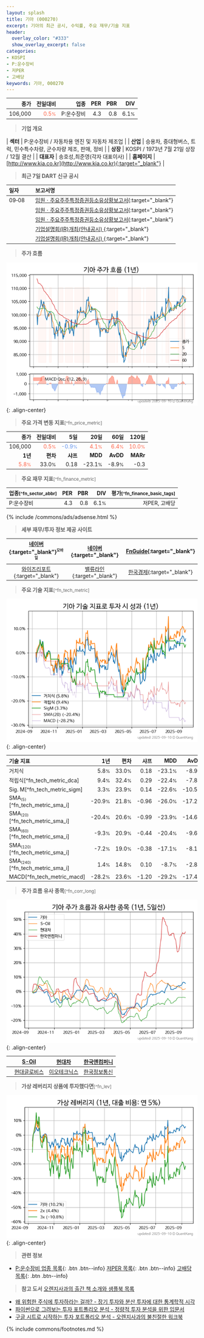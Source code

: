 ```yaml
---
layout: splash
title: 기아 (000270)
excerpt: 기아의 최근 공시, 수익률, 주요 재무/기술 지표
header:
  overlay_color: "#333"
  show_overlay_excerpt: false
categories:
- KOSPI
- P:운수장비
- 저PER
- 고배당
keywords: 기아, 000270
---
```


| **종가** | **전일대비** | **업종** | **PER** | **PBR** | **DIV** |
| -------: | -----------: | -------: | ------: | ------: | ------: |
| 106,000 | <span style="color: tomato">0.5<small>%</small></span> | P:운수장비 | 4.3 | 0.8 | 6.1<small>%</small> |

<!-- more -->


> **기업 개요**<a id="company"></a>

| <span style="white-space:nowrap;">**섹터**</span> | P:운수장비 / 자동차용 엔진 및 자동차 제조업 |
| <span style="white-space:nowrap;">**산업**</span> | 승용차, 중대형버스, 트럭, 민수특수차량, 군수차량 제조, 판매, 정비 |
| <span style="white-space:nowrap;">**상장**</span> | KOSPI / 1973년 7월 21일 상장 / 12월 결산 |
| <span style="white-space:nowrap;">**대표자**</span> | 송호성,최준영(각자 대표이사) |
| <span style="white-space:nowrap;">**홈페이지**</span> | [http://www.kia.co.kr](http://www.kia.co.kr){:target="_blank"} |


> **최근 7일 DART 신규 공시**<a id="dart"></a>

| **일자** |      | **보고서명** |
| :------- | :--- | :----------- |
| 09&#x2011;08 | | [임원ㆍ주요주주특정증권등소유상황보고서](https://dart.fss.or.kr/dsaf001/main.do?rcpNo=20250908000136){:target="_blank"} |
|  | | [임원ㆍ주요주주특정증권등소유상황보고서](https://dart.fss.or.kr/dsaf001/main.do?rcpNo=20250908000129){:target="_blank"} |
|  | | [임원ㆍ주요주주특정증권등소유상황보고서](https://dart.fss.or.kr/dsaf001/main.do?rcpNo=20250908000126){:target="_blank"} |
|  | | [기업설명회(IR)개최(안내공시)              ](https://dart.fss.or.kr/dsaf001/main.do?rcpNo=20250908800164){:target="_blank"} |
|  | | [기업설명회(IR)개최(안내공시)              ](https://dart.fss.or.kr/dsaf001/main.do?rcpNo=20250908800161){:target="_blank"} |


> **주가 흐름**<a id="price"></a>

![000270](/stock/images/000270.png){: .align-center}


> **주요 가격 변동 지표**<small>[^fn_price_metric]</small>

| **종가** | **전일대비** | **5일** | **20일** | **60일** | **120일** |
| -------: | -----------: | ------: | -------: | -------: | --------: |
| 106,000 | <span style="color: tomato">0.5<small>%</small></span> | <span style="color: cornflowerblue">-0.9<small>%</small></span> | <span style="color: tomato">4.1<small>%</small></span> | <span style="color: tomato">6.4<small>%</small></span> | <span style="color: tomato">10.0<small>%</small></span> |
| **1년** | **편차** | **샤프** | **MDD** | **AvDD** | **MARr** |
| <span style="color: tomato">5.8<small>%</small></span> | 33.0<small>%</small> | 0.18 | -23.1<small>%</small> | -8.9<small>%</small> | -0.3 |


> **주요 재무 지표**<small>[^fn_finance_metric]</small>

| **업종**<small>[^fn_sector_abbr]</small> | **PER** | **PBR** | **DIV** | **평가**<small>[^fn_finance_basic_tags]</small> |
| :--------------------------------------- | ------: | ------: | ------: | ----------------------------------------------: |
| P:운수장비 | 4.3 | 0.8 | 6.1<small>%</small> | 저PER, 고배당 |



{% include /commons/ads/adsense.html %}

> **세부 재무/투자 정보 제공 사이트**

| [네이버](https://m.stock.naver.com/domestic/stock/000270/finance/summary){:target="_blank"}<sup><small>모바일</small></sup> | [네이버](https://finance.naver.com/item/coinfo.naver?code=000270){:target="_blank"} | [FnGuide](https://comp.fnguide.com/SVO2/ASP/SVD_Invest.asp?gicode=A000270&MenuYn=Y){:target="_blank"} |
| :---: | :---: | :---: |
| [와이즈리포트](https://comp.wisereport.co.kr/company/c1040001.aspx?cmp_cd=000270){:target="_blank"} | [밸류라인](https://www.valueline.co.kr/finance/summary/000270){:target="_blank"} | [한국경제](https://markets.hankyung.com/stock/000270/financial-summary){:target="_blank"} |


> **주요 기술 지표**<small>[^fn_tech_metric]</small>


![000270](/stock/images/000270_tech.png){: .align-center}

| **기술 지표** | **1년** | **편차** | **샤프** | **MDD** | **AvDD** |
| :------------ | ------: | -----------: | -------: | ------: | -------: |
| 거치식 | 5.8<small>%</small> | 33.0<small>%</small> | 0.18 | -23.1<small>%</small> | -8.9<small>%</small> |
| 적립식[^fn_tech_metric_dca] | 9.4<small>%</small> | 32.4<small>%</small> | 0.29 | -22.4<small>%</small> | -7.8<small>%</small> |
| Sig. M[^fn_tech_metric_sigm] | 3.3<small>%</small> | 23.9<small>%</small> | 0.14 | -22.6<small>%</small> | -10.5<small>%</small> |
| SMA<small><sub>(5)</sub></small>[^fn_tech_metric_sma_i] | -20.9<small>%</small> | 21.8<small>%</small> | -0.96 | -26.0<small>%</small> | -17.2<small>%</small> |
| SMA<small><sub>(20)</sub></small>[^fn_tech_metric_sma_i] | -20.4<small>%</small> | 20.6<small>%</small> | -0.99 | -23.9<small>%</small> | -14.6<small>%</small> |
| SMA<small><sub>(60)</sub></small>[^fn_tech_metric_sma_i] | -9.3<small>%</small> | 20.9<small>%</small> | -0.44 | -20.4<small>%</small> | -9.6<small>%</small> |
| SMA<small><sub>(120)</sub></small>[^fn_tech_metric_sma_i] | -7.2<small>%</small> | 19.0<small>%</small> | -0.38 | -17.1<small>%</small> | -8.1<small>%</small> |
| SMA<small><sub>(240)</sub></small>[^fn_tech_metric_sma_i] | 1.4<small>%</small> | 14.8<small>%</small> | 0.10 | -8.7<small>%</small> | -2.8<small>%</small> |
| MACD[^fn_tech_metric_macd] | -28.2<small>%</small> | 23.6<small>%</small> | -1.20 | -29.2<small>%</small> | -17.4<small>%</small> |


> **주가 흐름 유사 종목**<a id="corr"></a><small>[^fn_corr_long]</small>

![000270](/stock/images/000270_corr.png){: .align-center}

|       | [S-Oil](/010950/) | [현대차](/005380/) | [한국앤컴퍼니](/000240/) |
| :---: | :------------------------------------: | :------------------------------------: | :------------------------------------: |
|       | [현대글로비스](/086280/) | [이오테크닉스](/039030/) | [한국정보통신](/025770/) |


> **가상 레버리지 상품에 투자했다면**<a id="2x"></a><small>[^fn_lev]</small>

![000270](/stock/images/000270_2x.png){: .align-center}


> **관련 정보**

- [P:운수장비 업종 목록](/stats/sector/kospi_업종_운수장비_종목/){: .btn .btn--info} [저PER 목록](/fn/fn_low_per/){: .btn .btn--info} [고배당 목록](/fn/fn_high_div/){: .btn .btn--info}

> **참고 도서** [오렌지사과의 출간 책 소개와 샘플북 목록](https://kongdori.tistory.com/691)

- [왜 위험한 주식에 투자하라는 걸까? - 장기 투자와 분산 투자에 대한 통계학적 시각](https://kongdori.tistory.com/421)
- [파이썬으로 그려보는 투자 포트폴리오 분석  - 정량적 투자 분석을 위한 입문서](https://kongdori.tistory.com/643)
- [구글 시트로 시작하는 투자 포트폴리오 분석 - 오렌지사과의 불친절한 워크북](https://kongdori.tistory.com/449)


{% include commons/footnotes.md %}